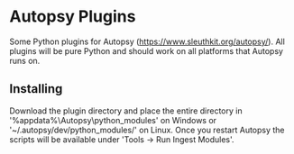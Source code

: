 # Autopsy Plugins

Some Python plugins for Autopsy (https://www.sleuthkit.org/autopsy/).  All plugins will be pure Python and should work on all platforms that Autopsy runs on.

## Installing

Download the plugin directory and place the entire directory in '%appdata%\Autopsy\python_modules\' on Windows or '~/.autopsy/dev/python_modules/' on Linux.  Once you restart Autopsy the scripts will be available under 'Tools -> Run Ingest Modules'.
